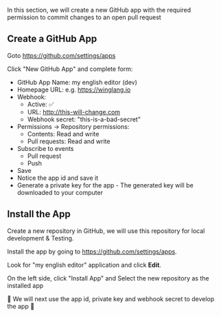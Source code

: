 In this section, we will create a new GitHub app with the 
required permission to commit changes to an open pull request

## Create a GitHub App

Goto https://github.com/settings/apps

Click "New GitHub App" and complete form:
- GitHub App Name: my english editor (dev)
- Homepage URL: e.g. https://winglang.io
- Webhook:
  - Active: ✅
  - URL: http://this-will-change.com
  - Webhook secret: "this-is-a-bad-secret"
- Permissions -> Repository permissions:
  - Contents: Read and write 
  - Pull requests: Read and write
- Subscribe to events
   - Pull request
   - Push
- Save
- Notice the app id and save it
- Generate a private key for the app - The generated key will be downloaded to your computer

## Install the App

Create a new repository in GitHub, we will use this repository for 
local development & Testing.

Install the app by going to https://github.com/settings/apps.

Look for "my english editor" application and click **Edit**.

On the left side, click "Install App" and Select the new repository as the installed app


🚀 We will next use the app id, private key and webhook secret to develop the app 🚀









